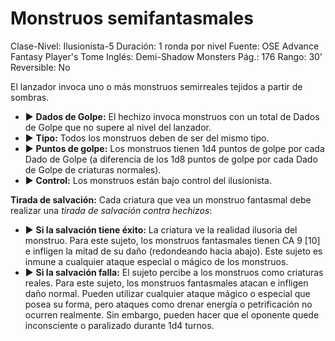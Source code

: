 # Monstruos semifantasmales

Clase-Nivel: Ilusionista-5
Duración: 1 ronda por nivel
Fuente: OSE Advance Fantasy Player's Tome
Inglés: Demi-Shadow Monsters
Pág.: 176
Rango: 30’
Reversible: No

El lanzador invoca uno o más monstruos semirreales tejidos a partir de sombras. 

- ▶ **Dados de Golpe:** El hechizo invoca monstruos con un total de Dados de Golpe que no supere al nivel del lanzador.
- ▶ **Tipo:** Todos los monstruos deben de ser del mismo tipo.
- ▶ **Puntos de golpe:** Los monstruos tienen 1d4 puntos de golpe por cada Dado de Golpe (a diferencia de los 1d8 puntos de golpe por cada Dado de Golpe de criaturas normales).
- ▶ **Control:** Los monstruos están bajo control del ilusionista.

**Tirada de salvación:** Cada criatura que vea un monstruo fantasmal debe realizar una *tirada de salvación contra hechizos*: 

- ▶ **Si la salvación tiene éxito:** La criatura ve la realidad ilusoria del monstruo. Para este sujeto, los monstruos fantasmales tienen CA 9 [10] e infligen la mitad de su daño (redondeando hacia abajo). Este sujeto es inmune a cualquier ataque especial o mágico de los monstruos.
- ▶ **Si la salvación falla:** El sujeto percibe a los monstruos como criaturas reales. Para este sujeto, los monstruos fantasmales atacan e infligen daño normal. Pueden utilizar cualquier ataque mágico o especial que posea su forma, pero ataques como drenar energía o petrificación no ocurren realmente. Sin embargo, pueden hacer que el oponente quede inconsciente o paralizado durante 1d4 turnos.